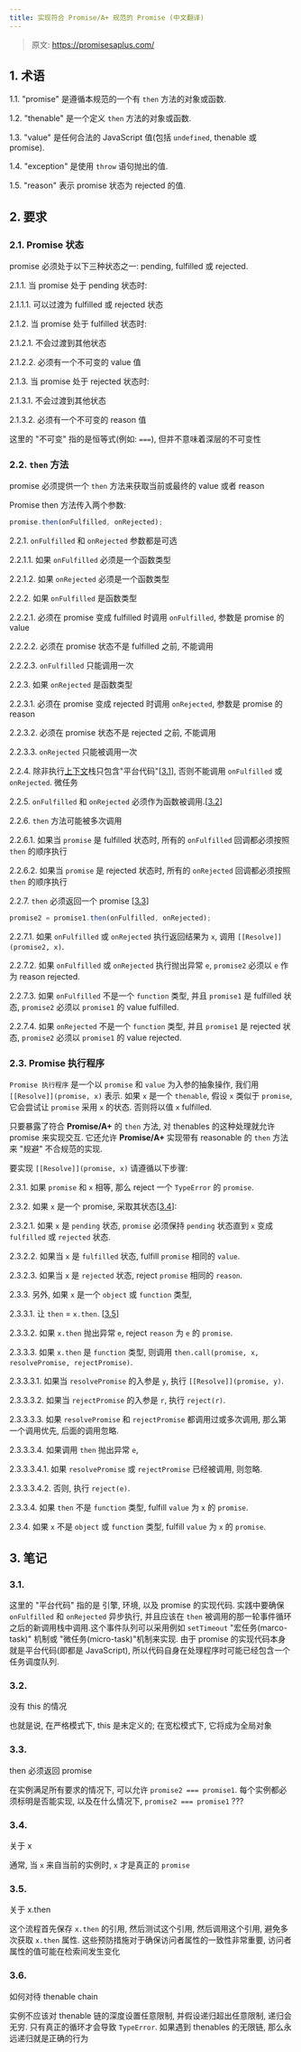 ```yaml
---
title: 实现符合 Promise/A+ 规范的 Promise (中文翻译)
---
```


<!--
  reference: https://promisesaplus.com/
  https://juejin.cn/post/6844903649852784647
-->

> 原文: https://promisesaplus.com/

## 1. 术语

1.1. "promise" 是遵循本规范的一个有 `then` 方法的对象或函数.

1.2. "thenable" 是一个定义 `then` 方法的对象或函数.

1.3. "value" 是任何合法的 JavaScript 值(包括 `undefined`, thenable 或 promise).

1.4. "exception" 是使用 `throw` 语句抛出的值.

1.5. "reason" 表示 promise 状态为 rejected 的值.

## 2. 要求

### 2.1. Promise 状态

promise 必须处于以下三种状态之一: pending, fulfilled 或 rejected.

2.1.1. 当 promise 处于 pending 状态时:

2.1.1.1. 可以过渡为 fulfilled 或 rejected 状态

2.1.2. 当 promise 处于 fulfilled 状态时:

2.1.2.1. 不会过渡到其他状态

2.1.2.2. 必须有一个不可变的 value 值

2.1.3. 当 promise 处于 rejected 状态时:

2.1.3.1. 不会过渡到其他状态

2.1.3.2. 必须有一个不可变的 reason 值

这里的 "不可变" 指的是恒等式(例如: `===`), 但并不意味着深层的不可变性

### 2.2. `then` 方法

promise 必须提供一个 `then` 方法来获取当前或最终的 value 或者 reason

Promise then 方法传入两个参数:

```js
promise.then(onFulfilled, onRejected);
```

2.2.1. `onFulfilled` 和 `onRejected` 参数都是可选

2.2.1.1. 如果 `onFulfilled` 必须是一个函数类型

2.2.1.2. 如果 `onRejected` 必须是一个函数类型

2.2.2. 如果 `onFulfilled` 是函数类型

2.2.2.1. 必须在 promise 变成 fulfilled 时调用 `onFulfilled`, 参数是 promise 的 value

2.2.2.2. 必须在 promise 状态不是 fulfilled 之前, 不能调用

2.2.2.3. `onFulfilled` 只能调用一次

2.2.3. 如果 `onRejected` 是函数类型

2.2.3.1. 必须在 promise 变成 rejected 时调用 `onRejected`, 参数是 promise 的 reason

2.2.3.2. 必须在 promise 状态不是 rejected 之前, 不能调用

2.2.3.3. `onRejected` 只能被调用一次

2.2.4. 除非执行[上下文](https://es5.github.io/#x10.3)栈只包含"平台代码"[[3.1](#31)], 否则不能调用 `onFulfilled` 或 `onRejected`. 微任务

2.2.5. `onFulfilled` 和 `onRejected` 必须作为函数被调用.[[3.2](#32)]

2.2.6. `then` 方法可能被多次调用

2.2.6.1. 如果当 `promise` 是 fulfilled 状态时, 所有的 `onFulfilled` 回调都必须按照 `then` 的顺序执行

2.2.6.2. 如果当 `promise` 是 rejected 状态时, 所有的 `onRejected` 回调都必须按照 `then` 的顺序执行

2.2.7. `then` 必须返回一个 promise [[3.3](#33)]

```js
promise2 = promise1.then(onFulfilled, onRejected);
```

2.2.7.1. 如果 `onFulfilled` 或 `onRejected` 执行返回结果为 `x`, 调用 `[[Resolve]](promise2, x)`.

2.2.7.2. 如果 `onFulfilled` 或 `onRejected` 执行抛出异常 `e`, `promise2` 必须以 `e` 作为 reason rejected.

2.2.7.3. 如果 `onFulfilled` 不是一个 `function` 类型, 并且 `promise1` 是 fulfilled 状态, `promise2` 必须以 `promise1` 的 value fulfilled.

2.2.7.4. 如果 `onRejected` 不是一个 `function` 类型, 并且 `promise1` 是 rejected 状态, `promise2` 必须以 `promise1` 的 value rejected.

### 2.3. Promise 执行程序

`Promise 执行程序` 是一个以 `promise` 和 `value` 为入参的抽象操作, 我们用 `[[Resolve]](promise, x)` 表示. 如果 `x` 是一个 `thenable`, 假设 `x` 类似于 `promise`, 它会尝试让 `promise` 采用 `x` 的状态. 否则将以值 `x` fulfilled.

只要暴露了符合 **Promise/A+** 的 `then` 方法, 对 thenables 的这种处理就允许 promise 来实现交互. 它还允许 **Promise/A+** 实现带有 reasonable 的 `then` 方法来 "规避" 不合规范的实现.

要实现 `[[Resolve]](promise, x)` 请遵循以下步骤:

2.3.1. 如果 `promise` 和 `x` 相等, 那么 reject 一个 `TypeError` 的 `promise`.

2.3.2. 如果 `x` 是一个 promise, 采取其状态[[3.4](#34)]:

2.3.2.1. 如果 `x` 是 `pending` 状态, `promise` 必须保持 `pending` 状态直到 `x` 变成 `fulfilled` 或 `rejected` 状态.

2.3.2.2. 如果当 `x` 是 `fulfilled` 状态, fulfill `promise` 相同的 `value`.

2.3.2.3. 如果当 `x` 是 `rejected` 状态, reject `promise` 相同的 `reason`.

2.3.3. 另外, 如果 `x` 是一个 `object` 或 `function` 类型,

2.3.3.1. 让 `then` = `x.then`. [[3.5](#35)]

2.3.3.2. 如果 `x.then` 抛出异常 `e`, reject `reason` 为 `e` 的 `promise`.

2.3.3.3. 如果 `x.then` 是 `function` 类型, 则调用 `then.call(promise, x, resolvePromise, rejectPromise)`.

2.3.3.3.1. 如果当 `resolvePromise` 的入参是 `y`, 执行 `[[Resolve]](promise, y)`.

2.3.3.3.2. 如果当 `rejectPromise` 的入参是 `r`, 执行 `reject(r)`.

2.3.3.3.3. 如果 `resolvePromise` 和 `rejectPromise` 都调用过或多次调用, 那么第一个调用优先, 后面的调用忽略.

2.3.3.3.4. 如果调用 `then` 抛出异常 `e`,

2.3.3.3.4.1. 如果 `resolvePromise` 或 `rejectPromise` 已经被调用, 则忽略.

2.3.3.3.4.2. 否则, 执行 `reject(e)`.

2.3.3.4. 如果 `then` 不是 `function` 类型, fulfill `value` 为 `x` 的 `promise`.

2.3.4. 如果 `x` 不是 `object` 或 `function` 类型, fulfill `value` 为 `x` 的 `promise`.

## 3. 笔记

### 3.1.

这里的 "平台代码" 指的是 引擎, 环境, 以及 promise 的实现代码. 实践中要确保 `onFulfilled` 和 `onRejected` 异步执行, 并且应该在 `then` 被调用的那一轮事件循环之后的新调用栈中调用.这个事件队列可以采用例如 `setTimeout` "宏任务(marco-task)" 机制或 "微任务(micro-task)"机制来实现. 由于 promise 的实现代码本身就是平台代码(即都是 JavaScript), 所以代码自身在处理程序时可能已经包含一个任务调度队列.

### 3.2.

没有 this 的情况

也就是说, 在严格模式下, this 是未定义的; 在宽松模式下, 它将成为全局对象

### 3.3.

then 必须返回 promise

在实例满足所有要求的情况下, 可以允许 `promise2 === promise1`. 每个实例都必须标明是否能实现, 以及在什么情况下, `promise2 === promise1` ???

### 3.4.

关于 x

通常, 当 `x` 来自当前的实例时, `x` 才是真正的 `promise`

### 3.5.

关于 x.then

这个流程首先保存 `x.then` 的引用, 然后测试这个引用, 然后调用这个引用, 避免多次获取 `x.then` 属性. 这些预防措施对于确保访问者属性的一致性非常重要, 访问者属性的值可能在检索间发生变化

### 3.6.

如何对待 thenable chain

实例不应该对 thenable 链的深度设置任意限制, 并假设递归超出任意限制, 递归会无穷. 只有真正的循环才会导致 `TypeError`. 如果遇到 thenables 的无限链, 那么永远递归就是正确的行为
